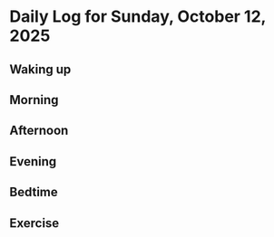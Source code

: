 # Daily Log for Sunday, October 12, 2025

## Waking up

## Morning

## Afternoon

## Evening

## Bedtime

## Exercise

